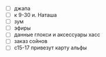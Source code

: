 - [ ] джапа
- [ ] к 9-30 и. Наташа
- [ ] зум
- [ ] эфиры
- [ ] данные глокси и аксессуары хасс
- [ ] заказ сойнов
- [ ] с15-17 привезут карту альфы